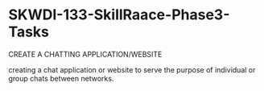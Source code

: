# SKWDI-133-SkillRaace-Phase3-Tasks
CREATE A CHATTING APPLICATION/WEBSITE

creating  a chat application or website to serve the purpose of
individual or group chats between networks.
